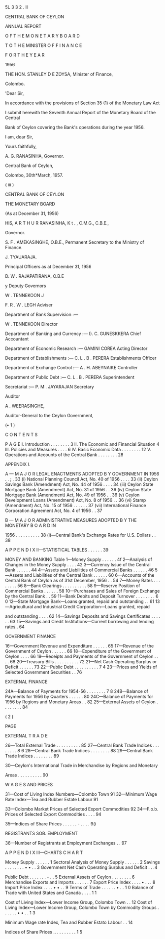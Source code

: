 5L 3 3 2 . II

CENTRAL BANK OF CEYLON

ANNUAL REPORT

O F T H E M O N E T A R Y B O A R D

T O T H E MINISTER O F F I N A N C E

F O R T H E Y E A R

1956

THE HON. STANLEY D E ZOYSA, Minister of Finance,

Colombo.

'Dear Sir,

In accordance with the provisions of Section 35 (1) of the Monetary Law Act

I submit herewith the Seventh Annual Report of the Monetary Board of the Central

Bank of Ceylon covering the Bank's operations during the year 1956.

I am, dear Sir,

Yours faithfully,

A. G. RANASINHA, Governor.

Central Bank of Ceylon,

Colombo, 30th*March, 1957.

( iii )

CENTRAL BANK OF CEYLON

THE MONETARY BOARD

(As at December 31, 1956)

HlS, A R T H U R RANASINHA, K t . , C.M.G., C.B.E.,

Governor.

S. F . AMEKASINGHE, O.B.E., Permanent Secretary to the Ministry of Finance.

J. TYAUARAJA.

Principal Officers as at December 31, 1956

D. W . RAJAPATIRANA, O.B.E

y Deputy Governors

W . TENNEKOON J

F. R . W . LEGH Adviser

Department of Bank Supervision :—

W . TENNEKOON Director

Department of Banking and Currency :— I). C. GUNESKKERA Chief Accountant

Department of Economic Research :— GAMINI COREA Acting Director

Department of Establishments :— C. L . B . PERERA Establishments Officer

Department of Exchange Control :— A . H. ABEYNAIKE Controller

Department of Public Debt :— C. L . B . PERERA Superintendent

Secretariat :— P. M . JAYARAJAN Secretary

Auditor

A . WEERASINGHE,

Auditor-General to the Ceylon Government,

(• 1 )

C O N T E N T S

P A G E I. Introduction . . . . . . . . 3 II. The Economic and Financial Situation 4 III. Policies and Measures . . . . 6 IV. Basic Economic Data . . . . . . . . 12 V. Operations and Accounts of the Central Bank . . . . . . . . 28

APPENDIX I.

A — M A J O R LEGAL ENACTMENTS ADOPTED B Y GOVERNMENT IN 1956 . . ; . 33 (i) National Planning Council Act, No. 40 of 1956 . . . . 33 (ii) Ceylon Savings Bank (Amendment) Act, No. 44 of 1956 . . . . 34 (iii) Ceylon State Mortgage Bank (Amendment) Act, No. 31 of 1956 . . 36 (iv) Ceylon State Mortgage Bank (Amendment) Act, No. 49 of 1956 . . 36 (v) Ceylon Development Loans (Amendment) Act, No. 8 of 1956 . . 36 (vi) Stamp (Amendment) Act, No. 15 of 1956 . . . . . . 37 (vii) International Finance Corporation Agreement Act, No. 4 of 1956 . . 37

B — M A J O R ADMINISTRATIVE MEASURES ADOPTED B Y THE MONETARY B O A R D IN

1956 . . . . . . . . . . 38 (i)—Central Bank's Exchange Rates for U.S. Dollars . . 38

A P P E N D I X II—STATISTICAL TABLES . . . . . . 39

MONEY AND BANKING Table 1—Money Supply . . . . . . 4f 2—Analysis of Changes in the Money Supply . . . . 42 3—Currency Issue of the Central Bank . . . . . . 44 4—Assets and Liabilities of Commercial Banks . . . . . . 46 5—Assets and Liabilities of the Central Bank . . . . . . 60 6—Accounts of the Central Bank of Ceylon as of 31st December, 1956 . . 54 7—Money Rates . . . . . . . . 56 8—Bank Clearings . . . . . . . . . . 58 9—Reserve Position of Commercial Banks . . . . . . 58 10—Purchases and Sales of Foreign Exchange by the Central Bank . . 59 11—Bank Debits and Deposit Turnover . . . . . . . . 6 0 12—State Mortgage Bank—Loans granted, repaid and outstanding . . 61 13—Agricultural and Industrial Credit Corporation—Loans granted, repaid

and outstanding . . . . 62 14—Savings Deposits and Savings Certificates . . . . . . 63 15—Savings and Credit Institutions—Current borrowing and lending rates.. 64

GOVERNMENT FINANCE

16—Government Revenue and Expenditure . . . . . . 65 17—Revenue of the Government of Ceylon . . . . . . 66 18—Expenditure of the Government of Ceylon . . . . 66 19—Receipts and Payments of the Government of Ceylon . . . . 68 20—Treasury Bills . . . . . . . . . . 72 21—Net Cash Operating Surplus or Deficit . . . . . . 73 22—Public Debt . . . . . . . . . . 7 4 23—Prices and Yields of Selected Government Securities . . 76

EXTERNAL FINANCE

24A—Balance of Payments for 1954-56 . . . . . . . . 7 8 24B—Balance of Payments for 1956 by Quarters . . . . . . 80 24C—Balance of Payments for 1956 by Regions and Monetary Areas . . 82 25—External Assets of Ceylon . . . . . . . . 84

( 2 )

PAGE

EXTERNAL T R A D E

26—Total External Trade . . . . . . . . . . 85 27—Central Bank Trade Indices . . . . . . . . 8 6 28—Central Bank Trade Indices . . . . . . . . 88 29—Central Bank Trade Indices . . . . . . . . 89

30—Ceylon's International Trade in Merchandise by Regions and Monetary

Areas . . . . . . . . . . 90

W A G E S AND PRICES

31—Cost of Living Index Numbers—Colombo Town 91 32—Minimum Wage Rate Index—Tea and Rubber Estate Labour 91

33—Colombo Market Prices of Selected Export Commodities 92 34—F.o.b. Prices of Selected Export Commodities . . . . 94

35—Indices of Share Prices . . . . . . - . . . . 9(i

REGISTRANTS SOB. EMPLOYMENT

36—Number of Registrants at Employment Exchanges . . 97

A P P E N D I X III—CHARTS C H A R T

Money Supply . . . . . . 1 Sectoral Analysis of Money Supply . . . . . . 2 Savings . . . . . . . . • • . . 3 Government Net Cash Operating Surplus and Deficit . . .4

Public Debt . . . . . . . - . . 5 External Assets of Ceylon . . . . . . . . 6 Merchandise Exports and Imports . . . . . . 7 Export Price Index . . . . • . . . 8 Import Price Index . . . . • • . . 9 Terms of Trade . . . . . . • . . 1 0 Balance of Trade with United States and Canada . . . . 1 1

Cost of Living Index—Lower Income Group, Colombo Town . . 12 Cost of Living Index—Lower Income Group, Colombo Town by Com­modity Groups . . . . . . • • . . 1 3

Minimum Wage rate Index, Tea and Rubber Estato Labour . . 14

Indices of Share Prices .. . . . . . . . . 1 5